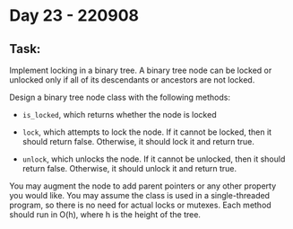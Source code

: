 # Day 23 - 220908

## Task:

Implement locking in a binary tree. 
A binary tree node can be locked or unlocked only 
if all of its descendants or ancestors are not locked.

Design a binary tree node class with the following methods:

- ```is_locked```, which returns whether the node is locked

- ```lock```, which attempts to lock the node. 
If it cannot be locked, then it should return false. 
Otherwise, it should lock it and return true.

- ```unlock```, which unlocks the node. 
If it cannot be unlocked, then it should return false. 
Otherwise, it should unlock it and return true.

You may augment the node to add parent pointers 
or any other property you would like. 
You may assume the class is used in a 
single-threaded program, 
so there is no need for actual locks or mutexes. 
Each method should run in O(h), 
where h is the height of the tree.